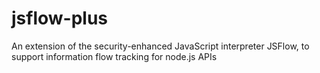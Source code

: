 # jsflow-plus
An extension of the security-enhanced JavaScript interpreter JSFlow, to support information flow tracking for node.js APIs
